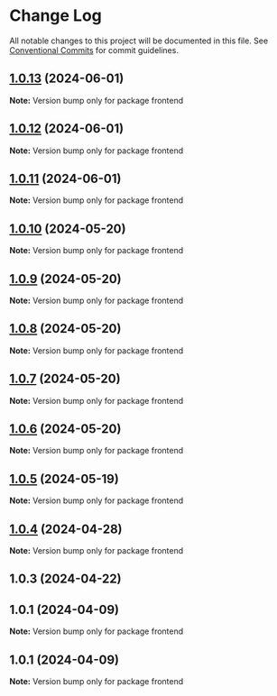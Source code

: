 # Change Log

All notable changes to this project will be documented in this file.
See [Conventional Commits](https://conventionalcommits.org) for commit guidelines.

## [1.0.13](https://github.com/Kallenju/notes/compare/frontend@1.0.12...frontend@1.0.13) (2024-06-01)

**Note:** Version bump only for package frontend





## [1.0.12](https://github.com/Kallenju/notes/compare/frontend@1.0.11...frontend@1.0.12) (2024-06-01)

**Note:** Version bump only for package frontend





## [1.0.11](https://github.com/Kallenju/notes/compare/frontend@1.0.8...frontend@1.0.11) (2024-06-01)

**Note:** Version bump only for package frontend





## [1.0.10](https://github.com/Kallenju/notes/compare/frontend@1.0.8...frontend@1.0.10) (2024-05-20)

**Note:** Version bump only for package frontend





## [1.0.9](https://github.com/Kallenju/notes/compare/frontend@1.0.8...frontend@1.0.9) (2024-05-20)

**Note:** Version bump only for package frontend





## [1.0.8](https://github.com/Kallenju/notes/compare/frontend@1.0.7...frontend@1.0.8) (2024-05-20)

**Note:** Version bump only for package frontend





## [1.0.7](https://github.com/Kallenju/notes/compare/frontend@1.0.6...frontend@1.0.7) (2024-05-20)

**Note:** Version bump only for package frontend





## [1.0.6](https://github.com/Kallenju/notes/compare/frontend@1.0.5...frontend@1.0.6) (2024-05-20)

**Note:** Version bump only for package frontend





## [1.0.5](https://github.com/Kallenju/notes/compare/frontend@1.0.4...frontend@1.0.5) (2024-05-19)

**Note:** Version bump only for package frontend





## [1.0.4](https://github.com/Kallenju/notes/compare/frontend@1.0.3...frontend@1.0.4) (2024-04-28)

**Note:** Version bump only for package frontend





## 1.0.3 (2024-04-22)



## 1.0.1 (2024-04-09)

**Note:** Version bump only for package frontend





## 1.0.1 (2024-04-09)

**Note:** Version bump only for package frontend
